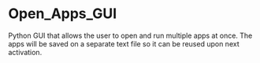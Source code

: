 # Open_Apps_GUI
Python GUI that allows the user to open and run multiple apps at once. The apps will be saved on a separate text file so it can be reused upon next activation.
